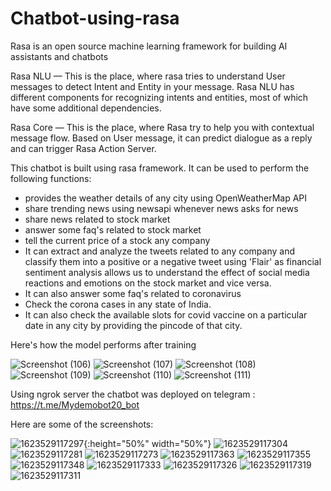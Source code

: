# Chatbot-using-rasa

Rasa is an open source machine learning framework for building AI assistants and chatbots 

Rasa NLU — This is the place, where rasa tries to understand User messages to detect Intent and Entity in your message. Rasa NLU has different components for recognizing intents and entities, most of which have some additional dependencies.

Rasa Core — This is the place, where Rasa try to help you with contextual message flow. Based on User message, it can predict dialogue as a reply and can trigger Rasa Action Server.

This chatbot is built using rasa framework. It can be used to perform the following functions:

- provides the weather details of any city using OpenWeatherMap API
- share trending news using newsapi whenever news asks for news
- share news related to stock market
- answer some faq's related to stock market
- tell the current price of a stock any company
- It can extract and analyze the tweets related to any company and classify them into a positive or a negative tweet using 'Flair' as financial sentiment analysis allows us to understand the effect of social media reactions and emotions on the stock market and vice versa.
- It can also answer some faq's related to coronavirus
- Check the corona cases in any state of India.
- It can also check the available slots for covid vaccine on a particular date in any city by providing the pincode of that city.

Here's how the model performs after training

![Screenshot (106)](https://user-images.githubusercontent.com/62187533/121788089-1760c080-cbe8-11eb-921e-d1151e2041aa.png)
![Screenshot (107)](https://user-images.githubusercontent.com/62187533/121788081-0ca62b80-cbe8-11eb-9532-3f68d9d4f899.png)
![Screenshot (108)](https://user-images.githubusercontent.com/62187533/121788082-0e6fef00-cbe8-11eb-92a5-60654c022eb0.png)
![Screenshot (109)](https://user-images.githubusercontent.com/62187533/121788083-0fa11c00-cbe8-11eb-9593-379a86b4aebf.png)
![Screenshot (110)](https://user-images.githubusercontent.com/62187533/121788085-0fa11c00-cbe8-11eb-8c79-1194226f0f2f.png)
![Screenshot (111)](https://user-images.githubusercontent.com/62187533/121788086-1039b280-cbe8-11eb-9535-508877d507e7.png)


Using ngrok server the chatbot was deployed on telegram : https://t.me/Mydemobot20_bot

Here are some of the screenshots:

![1623529117297](https://user-images.githubusercontent.com/62187533/121788385-85a68280-cbea-11eb-92e8-09afea8081c1.jpg){:height="50%" width="50%"}
![1623529117304](https://user-images.githubusercontent.com/62187533/121788384-85a68280-cbea-11eb-8c54-9513506bf628.jpg)
![1623529117281](https://user-images.githubusercontent.com/62187533/121788383-850dec00-cbea-11eb-9084-38af30685fde.jpg)
![1623529117273](https://user-images.githubusercontent.com/62187533/121788382-83442880-cbea-11eb-9853-05ce7d3c66b7.jpg)
![1623529117363](https://user-images.githubusercontent.com/62187533/121788438-efbf2780-cbea-11eb-8b46-25f8005b9232.jpg)
![1623529117355](https://user-images.githubusercontent.com/62187533/121788437-efbf2780-cbea-11eb-9c03-685764e95931.jpg)
![1623529117348](https://user-images.githubusercontent.com/62187533/121788436-edf56400-cbea-11eb-8331-6bb44e887252.jpg)
![1623529117333](https://user-images.githubusercontent.com/62187533/121788500-50e6fb00-cbeb-11eb-9625-d88d37b89654.jpg)
![1623529117326](https://user-images.githubusercontent.com/62187533/121788499-504e6480-cbeb-11eb-9551-09a71404c9b9.jpg)
![1623529117319](https://user-images.githubusercontent.com/62187533/121788497-4fb5ce00-cbeb-11eb-8afe-5de9a6f3b3f0.jpg)
![1623529117311](https://user-images.githubusercontent.com/62187533/121788496-4dec0a80-cbeb-11eb-82f0-2d86bb8723ab.jpg)



